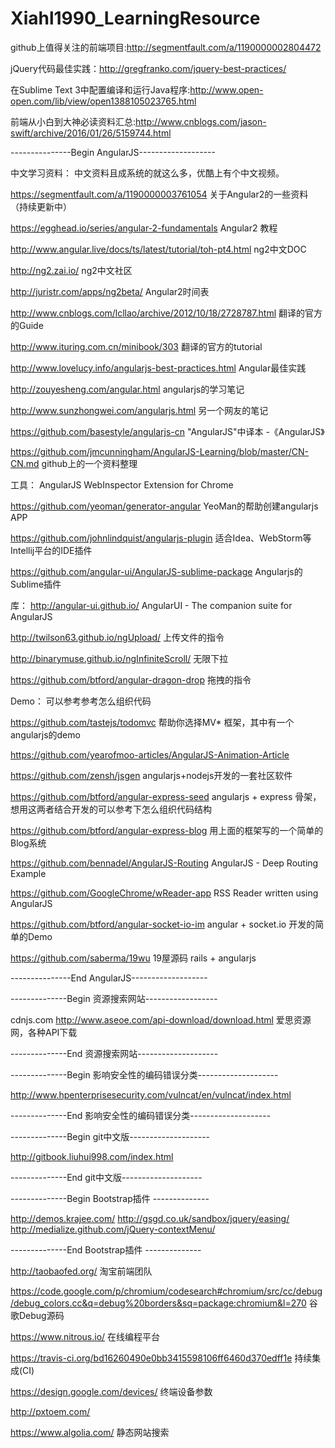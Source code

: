 # Xiahl1990_LearningResource
github上值得关注的前端项目:http://segmentfault.com/a/1190000002804472

jQuery代码最佳实践：http://gregfranko.com/jquery-best-practices/

在Sublime Text 3中配置编译和运行Java程序:http://www.open-open.com/lib/view/open1388105023765.html

前端从小白到大神必读资料汇总:http://www.cnblogs.com/jason-swift/archive/2016/01/26/5159744.html


---------------Begin AngularJS-------------------

中文学习资料：
中文资料且成系统的就这么多，优酷上有个中文视频。

https://segmentfault.com/a/1190000003761054   关于Angular2的一些资料（持续更新中）

https://egghead.io/series/angular-2-fundamentals  Angular2 教程

http://www.angular.live/docs/ts/latest/tutorial/toh-pt4.html ng2中文DOC

http://ng2.zai.io/ ng2中文社区

http://juristr.com/apps/ng2beta/ Angular2时间表

http://www.cnblogs.com/lcllao/archive/2012/10/18/2728787.html   翻译的官方的Guide

http://www.ituring.com.cn/minibook/303  翻译的官方的tutorial

http://www.lovelucy.info/angularjs-best-practices.html  Angular最佳实践

http://zouyesheng.com/angular.html  angularjs的学习笔记

http://www.sunzhongwei.com/angularjs.html 另一个网友的笔记

https://github.com/basestyle/angularjs-cn  "AngularJS"中译本 -《AngularJS》

https://github.com/jmcunningham/AngularJS-Learning/blob/master/CN-CN.md  github上的一个资料整理

工具：
AngularJS WebInspector Extension for Chrome

https://github.com/yeoman/generator-angular   YeoMan的帮助创建angularjs APP

https://github.com/johnlindquist/angularjs-plugin 适合Idea、WebStorm等Intellij平台的IDE插件

https://github.com/angular-ui/AngularJS-sublime-package  Angularjs的Sublime插件

库：
http://angular-ui.github.io/  AngularUI - The companion suite for AngularJS

http://twilson63.github.io/ngUpload/  上传文件的指令

http://binarymuse.github.io/ngInfiniteScroll/ 无限下拉

https://github.com/btford/angular-dragon-drop  拖拽的指令

 

Demo：
可以参考参考怎么组织代码

https://github.com/tastejs/todomvc   帮助你选择MV* 框架，其中有一个angularjs的demo

https://github.com/yearofmoo-articles/AngularJS-Animation-Article 

https://github.com/zensh/jsgen  angularjs+nodejs开发的一套社区软件

https://github.com/btford/angular-express-seed angularjs + express 骨架，想用这两者结合开发的可以参考下怎么组织代码结构

https://github.com/btford/angular-express-blog 用上面的框架写的一个简单的Blog系统

https://github.com/bennadel/AngularJS-Routing AngularJS - Deep Routing Example

https://github.com/GoogleChrome/wReader-app  RSS Reader written using AngularJS

https://github.com/btford/angular-socket-io-im  angular + socket.io 开发的简单的Demo

https://github.com/saberma/19wu 19屋源码 rails + angularjs

---------------End AngularJS-------------------


--------------Begin 资源搜索网站------------------

cdnjs.com 
http://www.aseoe.com/api-download/download.html  爱思资源网，各种API下载

--------------End 资源搜索网站--------------------


--------------Begin 影响安全性的编码错误分类--------------------

http://www.hpenterprisesecurity.com/vulncat/en/vulncat/index.html

--------------End   影响安全性的编码错误分类--------------------

--------------Begin git中文版--------------------

http://gitbook.liuhui998.com/index.html

--------------End git中文版--------------------

--------------Begin Bootstrap插件 --------------

http://demos.krajee.com/
http://gsgd.co.uk/sandbox/jquery/easing/
http://medialize.github.com/jQuery-contextMenu/

--------------End Bootstrap插件 --------------

http://taobaofed.org/  淘宝前端团队

https://code.google.com/p/chromium/codesearch#chromium/src/cc/debug/debug_colors.cc&q=debug%20borders&sq=package:chromium&l=270  谷歌Debug源码

https://www.nitrous.io/  在线编程平台

https://travis-ci.org/bd16260490e0bb3415598106ff6460d370edff1e   持续集成(CI)

https://design.google.com/devices/ 终端设备参数

http://pxtoem.com/

https://www.algolia.com/ 静态网站搜索
